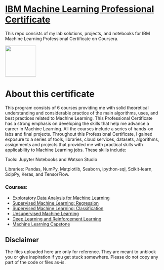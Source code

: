 # [IBM Machine Learning Professional Certificate](https://www.coursera.org/professional-certificates/ibm-machine-learning)

This repo consists of my lab solutions, projects, and notebooks for IBM Machine Learning Professional Certificate on Coursera. 


<img height="100" src="https://user-images.githubusercontent.com/67054356/132362689-31859a26-5d52-4eff-a4c4-ee6a8fd2f16c.png">  

# About this certificate
This program consists of 6 courses providing me with solid theoretical understanding and considerable practice of the main algorithms, uses, and best practices related to Machine Learning. This Professional Certificate has a strong emphasis on developing the skills that help me advance a career in Machine Learning. All the courses include a series of hands-on labs and final projects. Throughout this Professional Certificate, I gained exposure to a series of tools, libraries, cloud services, datasets, algorithms, assignments and projects that provided me with practical skills with applicability to Machine Learning jobs. These skills include:

Tools: Jupyter Notebooks and Watson Studio

Libraries: Pandas, NumPy, Matplotlib, Seaborn, ipython-sql, Scikit-learn, ScipPy, Keras, and TensorFlow.  

### Courses:
- [Exploratory Data Analysis for Machine Learning](https://github.com/FahdSeddik/IBM-Machine-Learning-Professional-Certificate/tree/main/1-Exploratory%20Data%20Analysis%20for%20Machine%20Learning)
- [Supervised Machine Learning: Regression](https://github.com/FahdSeddik/IBM-Machine-Learning-Professional-Certificate/tree/main/2-Supervised%20Machine%20Learning%20Regression)
- [Supervised Machine Learning: Classification](https://github.com/FahdSeddik/IBM-Machine-Learning-Professional-Certificate/tree/main/3-Supervised%20Machine%20Learning%20Classification)
- [Unsupervised Machine Learning](https://github.com/FahdSeddik/IBM-Machine-Learning-Professional-Certificate/tree/main/4-Unsupervised%20Machine%20Learning)
- [Deep Learning and Reinforcement Learning](https://github.com/FahdSeddik/IBM-Machine-Learning-Professional-Certificate/tree/main/5-Deep%20Learning%20and%20Reinforcement%20Learning)
- [Machine Learning Capstone](https://github.com/FahdSeddik/IBM-Machine-Learning-Professional-Certificate/tree/main/6-Machine%20Learning%20Capstone)
 


## Disclaimer

The files uploaded here are only for reference. They are meant to unblock you or give inspiration if you get stuck somewhere. Please do not copy any part of the code or files as-is.
